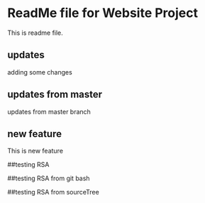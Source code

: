 # ReadMe file for Website Project

This is readme file.

## updates

adding some changes

## updates from master

updates from master branch

## new feature

This is new feature


##testing RSA

##testing RSA from git bash

##testing RSA from sourceTree
